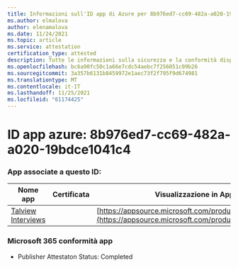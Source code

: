 ```yaml
---
title: Informazioni sull'ID app di Azure per 8b976ed7-cc69-482a-a020-19bdce1041c4
ms.author: elmalova
author: elenamalova
ms.date: 11/24/2021
ms.topic: article
ms.service: attestation
certification_type: attested
description: Tutte le informazioni sulla sicurezza e la conformità disponibili per 8b976ed7-cc69-482a-a020-19bdce1041c4.
ms.openlocfilehash: bc6a90fc50c1a66e7cdc54aebc7f256051c09b26
ms.sourcegitcommit: 3a357b6131b8459972e1aec73f2f795f9d674981
ms.translationtype: MT
ms.contentlocale: it-IT
ms.lasthandoff: 11/25/2021
ms.locfileid: "61174425"
---
```

# <a name="azure-app-id-8b976ed7-cc69-482a-a020-19bdce1041c4"></a>ID app azure: 8b976ed7-cc69-482a-a020-19bdce1041c4


### <a name="apps-associated-with-this-id"></a>App associate a questo ID:
| **Nome app** | **Certificata** | **Visualizzazione in AppSource** |
|--------------|---------------|-----------------------|
| [Talview Interviews](https://docs.microsoft.com/microsoft-365-app-certification/forward/WA200002437) |  | [https://appsource.microsoft.com/product/office/WA200002437](https://appsource.microsoft.com/product/office/WA200002437) |

### <a name="microsoft-365-app-compliance-status"></a>Microsoft 365 conformità app
- Publisher Attestaton Status: Completed
